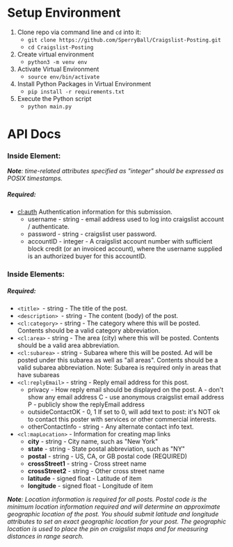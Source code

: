 # Setup Environment

1. Clone repo via command line and `cd` into it:
    * `git clone https://github.com/SperryBall/Craigslist-Posting.git`
    * `cd Craigslist-Posting`
2. Create virtual environment
    * `python3 -m venv env`
3. Activate Virtual Environment
    * `source env/bin/activate`
4. Install Python Packages in Virtual Environment
    * `pip install -r requirements.txt`
5. Execute the Python script
    * `python main.py`



# API Docs

### Inside <channel> Element:

_**Note**: time-related attributes specified as "integer" should be expressed as POSIX timestamps._

##### Required:

* <cl:auth> Authentication information for this submission.
    * username - string - email address used to log into craigslist account / authenticate.
    * password - string - craigslist user password.
    * accountID - integer - A craigslist account number with sufficient block credit (or an invoiced account), where the username supplied is an authorized buyer for this accountID.


### Inside <item> Elements:

##### Required:

* `<title> `- string - The title of the post.
* `<description> `- string - The content (body) of the post.
* `<cl:category>` - string - The category where this will be posted. Contents should be a valid category abbreviation.
* `<cl:area>` - string - The area (city) where this will be posted. Contents should be a valid area abbreviation.
* `<cl:subarea>` - string - Subarea where this will be posted. Ad will be posted under this subarea as well as "all areas". Contents should be a valid subarea abbreviation. Note: Subarea is required only in areas that have subareas
* `<cl:replyEmail>` - string - Reply email address for this post.
    * privacy - How reply email should be displayed on the post.
        A - don't show any email address
        C - use anonymous craigslist email address
        P - publicly show the replyEmail address
    * outsideContactOK - 0, 1 If set to 0, will add text to post: it's NOT ok to contact this poster with services or other commercial interests.
    * otherContactInfo - string - Any alternate contact info text.
* `<cl:mapLocation>` - Information for creating map links
    * __city__ - string - City name, such as "New York"
    * __state__ - string - State postal abbreviation, such as "NY"
    * __postal__ - string - US, CA, or GB postal code (REQUIRED)
    * __crossStreet1__ - string - Cross street name
    * __crossStreet2__ - string - Other cross street name
    * __latitude__ - signed float - Latitude of item
    * __longitude__ - signed float - Longitude of item


_**Note**: Location information is required for all posts. Postal code is the minimum location information required and will determine an approximate geographic location of the post.
You should submit latitude and longitude attributes to set an exact geographic location for your post.
The geographic location is used to place the pin on craigslist maps and for measuring distances in range search._
